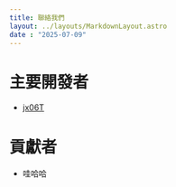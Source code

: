 ```yaml
---
title: 聯絡我們
layout: ../layouts/MarkdownLayout.astro
date : "2025-07-09"
---
```


# 主要開發者
- [jx06T](https://github.com/jx06T)


# 貢獻者
- 哇哈哈